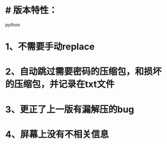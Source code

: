 # # 版本特性：
python
# 1、不需要手动replace
# 2、自动跳过需要密码的压缩包，和损坏的压缩包，并记录在txt文件
# 3、更正了上一版有漏解压的bug
# 4、屏幕上没有不相关信息
